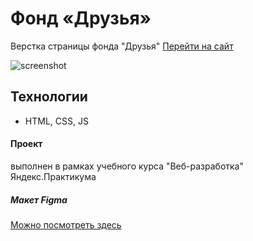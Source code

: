 # Фонд «Друзья»
Верстка страницы фонда "Друзья" [Перейти на сайт](https://r2u1s.github.io/project-fond/) 

![screenshot](https://github.com/R2u1s/react-burger/blob/main/images/screen.JPG)
## Технологии
* HTML, CSS, JS
#### Проект
выполнен в рамках учебного курса "Веб-разработка" Яндекс.Практикума
##### Макет Figma
[Можно посмотреть здесь](https://www.figma.com/file/mOCTA1MNqW5l41Kmc1YzU8/Фонд-Друзья?node-id=0%3A1&t=7u1i5xSnANyUaJ2E-0)

